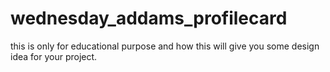 # wednesday_addams_profilecard
this is only for educational purpose and how this will give you some design idea for your project.
